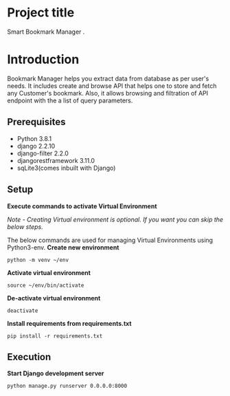 # Project title

Smart Bookmark Manager .


# Introduction

Bookmark Manager helps you extract data from database as per user's needs. It includes create and browse API that helps one to store and fetch any Customer's bookmark. Also, it allows browsing and filtration of API endpoint with the a list of query parameters.

## Prerequisites

 - Python 3.8.1
 - django 2.2.10
 - django-filter 2.2.0
 - djangorestframework 3.11.0
 - sqLite3(comes inbuilt with Django)

## Setup

**Execute commands to activate Virtual Environment**
 
 _Note - Creating Virtual environment is optional. If you want you can skip the below steps._
 
The below commands are used for managing Virtual Environments using Python3-env.
**Create new environment**

```
python -m venv ~/env

```

**Activate virtual environment**

```
source ~/env/bin/activate

```

**De-activate virtual environment**

```
deactivate

```


**Install requirements from requirements.txt**

```
pip install -r requirements.txt
```


## Execution

**Start Django development server**

```
python manage.py runserver 0.0.0.0:8000

```